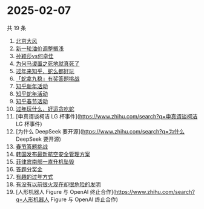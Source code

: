 # 2025-02-07

共 19 条

<!-- BEGIN ZHIHUSEARCH -->
<!-- 最后更新时间 Fri Feb 07 2025 21:17:07 GMT+0800 (China Standard Time) -->
1. [北京大风](https://www.zhihu.com/search?q=北京大风)
1. [新一轮油价调整搁浅](https://www.zhihu.com/search?q=新一轮油价调整搁浅)
1. [孙颖莎vs何卓佳](https://www.zhihu.com/search?q=孙颖莎vs何卓佳)
1. [为何马谡置之死地就真死了](https://www.zhihu.com/search?q=为何马谡置之死地就真死了)
1. [过年来知乎，蛇么都好玩](https://www.zhihu.com/search?q=过年来知乎，蛇么都好玩)
1. [「蛇拿九稳」有奖答题挑战](https://www.zhihu.com/search?q=「蛇拿九稳」有奖答题挑战)
1. [知乎新年活动](https://www.zhihu.com/search?q=知乎新年活动)
1. [知乎蛇年活动](https://www.zhihu.com/search?q=知乎蛇年活动)
1. [知乎春节活动](https://www.zhihu.com/search?q=知乎春节活动)
1. [过年玩什么，好运贪吃蛇](https://www.zhihu.com/search?q=过年玩什么，好运贪吃蛇)
1. [申真谞谈柯洁 LG 杯事件](https://www.zhihu.com/search?q=申真谞谈柯洁 LG 杯事件)
1. [为什么 DeepSeek 要开源](https://www.zhihu.com/search?q=为什么 DeepSeek 要开源)
1. [春节答题挑战](https://www.zhihu.com/search?q=春节答题挑战)
1. [韩国发布最新航空安全管理方案](https://www.zhihu.com/search?q=韩国发布最新航空安全管理方案)
1. [菲律宾南部一直升机坠毁](https://www.zhihu.com/search?q=菲律宾南部一直升机坠毁)
1. [答题分奖金](https://www.zhihu.com/search?q=答题分奖金)
1. [有趣的过年方式](https://www.zhihu.com/search?q=有趣的过年方式)
1. [有没有以前很火现在却很危险的发明](https://www.zhihu.com/search?q=有没有以前很火现在却很危险的发明)
1. [人形机器人 Figure 与 OpenAI 终止合作](https://www.zhihu.com/search?q=人形机器人 Figure 与 OpenAI 终止合作)
<!-- END ZHIHUSEARCH -->
